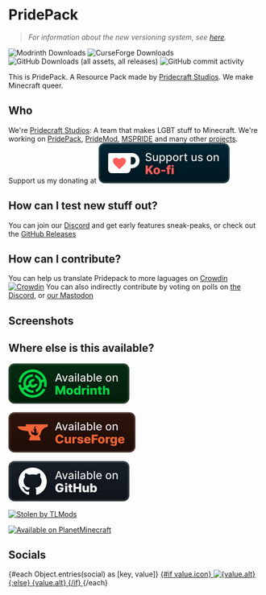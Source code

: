 <script lang="ts">
import Badge from '$lib/components/BadgeRaw.svelte';
import Badges from '$lib/components/Badges.svelte';
import Picture from '$lib/components/Picture.svelte';

import social from '$lib/vars/social';
</script>

<!-- Cuties -->

# PridePack

> *For information about the new versioning system, see [here](https://github.com/Pridecraft-Studios/pridepack/blob/format17/VERSIONING.md).*

![Modrinth Downloads](https://img.shields.io/modrinth/dt/yPbBrzEX?logo=modrinth&label=Modrinth%20downloads&color=%231bd96a&style=for-the-badge) ![CurseForge Downloads](https://img.shields.io/curseforge/dt/831872?logo=curseforge&label=CurseForge%20Downloads&color=%23f16436&style=for-the-badge) ![GitHub Downloads (all assets, all releases)](https://img.shields.io/github/downloads/pridecraft-studios/pridepack/total?style=for-the-badge&logo=github&label=Github%20Downloads) ![GitHub commit activity](https://img.shields.io/github/commit-activity/t/pridecraft-studios/pridepack?style=for-the-badge&logo=github) 

This is PridePack. A Resource Pack made by [Pridecraft Studios](https://git.pridecraft.gay/). We make Minecraft queer.
<!-- We also have compatibility with some mods, such
as [Paladin's Furniture Mod](https://modrinth.com/mod/paladins-furniture). -->

## Who

We're [Pridecraft Studios](https://pridecraft.gay): A team that makes LGBT stuff to Minecraft. We're working
on [PridePack](https://git.pridecraft.gay/PridePack), [PrideMod](https://git.pridecraft.gay/PrideMod), [MSPRIDE](https://git.pridecraft.gay/mspride) and many
other [projects](https://git.pridecraft.gay/repositories).
Support us my donating at
[![ko-fi](https://raw.githubusercontent.com/intergrav/devins-badges/1aec26abb75544baec37249f42008b2fcc0e731f/assets/cozy/donate/kofi-plural_vector.svg)](https://donate.pridecraft.gay)

## How can I test new stuff out?

You can join our [Discord](https://discord.pridecraft.gay) and get early features sneak-peaks, or check out
the [GitHub Releases](https://git.pridecraft.gay/PridePack)

## How can I contribute?

You can help us translate Pridepack to more laguages
on [Crowdin](https://crowdin.com/project/pridepack/settings) <a href="https://crowdin.com/project/pridepack" title="Crowdin"><img src="https://badges.crowdin.net/pridepack/localized.svg" alt="Crowdin"/></a>
You can also indirectly contribute by voting on polls on [the Discord](https://discord.pridecraft.gay),
or [our Mastodon](https://tech.lgbt/@pridecraft)

## Screenshots

<Picture name="biis-pollinating-allium" alt="A few biis pollinating a flower with glow berries on the background" size="1920w" />
<Picture name="biis-pollinating-azalea" alt="A group of biis, many of the baby variant, pollinating an Azalea Bush" size="1920w" />
<Picture name="bii-jungle" alt="Bii bees in a jungle" size="1920w" />
<Picture name="trans-allium" alt="Trans-coloured alliums scattered around" size="1920w" />
<Picture name="pride-flag-paintings" alt="Six pride flag themed paitings on the walls of a Lush Cave" size="1920w" />

## Where else is this available?

<div class="badges">
<a href="https://modrinth.com/resourcepack/pridepack" title="Available on Modrinth"><img src="https://raw.githubusercontent.com/intergrav/devins-badges/1aec26abb75544baec37249f42008b2fcc0e731f/assets/cozy/available/modrinth_vector.svg" alt="Available on Modrinth"/></a>

<a href="https://www.curseforge.com/minecraft/texture-packs/pride-pack" title="Available on CurseForge"><img src="https://raw.githubusercontent.com/intergrav/devins-badges/1aec26abb75544baec37249f42008b2fcc0e731f/assets/cozy/available/curseforge_vector.svg" alt="Available on CurseForge"/></a>

<a href="https://github.com/Pridecraft-Studios/pridepack" title="Available on GitHub"><img src="https://raw.githubusercontent.com/intergrav/devins-badges/1aec26abb75544baec37249f42008b2fcc0e731f/assets/cozy/available/github_vector.svg" alt="Available on GitHub"/></a>

<a href="https://tlmods.org/en/resourcepacks/pride-pack/" title="Stolen by TLMods, not that you should download from here."><img src="https://raw.githubusercontent.com/blryface/blurrybadges/88c6971e38f189d9dc9393c8a4933974559c3c1d/badges/svg/Stolen%20By%20TLMods.svg" alt="Stolen by TLMods"/></a>

<a href="https://www.planetminecraft.com/texture-pack/pridepack-5-0-a-pride-resource-pack-for-minecraft/" title="Available on PlanetMinecraft"><img src="https://github.com/blryface/blurrybadges/blob/main/badges/1Xpng/Avaliable%20On%20PMC@1x.png?raw=true" alt="Available on PlanetMinecraft"/></a>

<Badge id="nineminecraft" rel="me" link="https://www.9minecraft.net/pride-resource-pack/" name="9Minecraft" head="Stolen by" title="Stolen by 9Minecraft, not that you should download from here."/>
</div>

## Socials

<div class="badges">
{#each Object.entries(social) as [key, value]}
<a rel="me" href="{value.link}" title="{value.alt}">
    {#if value.icon}
        <img src="{value.icon}" alt="{value.alt}"/>
    {:else}
        {value.alt}
    {/if}
</a>
{/each}
</div>

